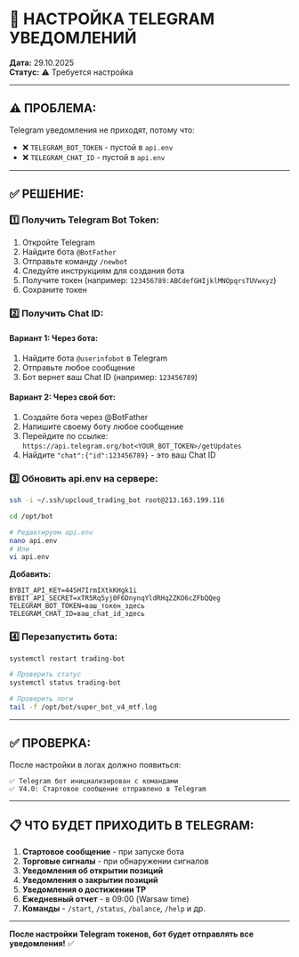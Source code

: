 # 📱 НАСТРОЙКА TELEGRAM УВЕДОМЛЕНИЙ

**Дата:** 29.10.2025  
**Статус:** ⚠️ Требуется настройка

---

## ⚠️ **ПРОБЛЕМА:**

Telegram уведомления не приходят, потому что:
- ❌ `TELEGRAM_BOT_TOKEN` - пустой в `api.env`
- ❌ `TELEGRAM_CHAT_ID` - пустой в `api.env`

---

## ✅ **РЕШЕНИЕ:**

### **1️⃣ Получить Telegram Bot Token:**

1. Откройте Telegram
2. Найдите бота `@BotFather`
3. Отправьте команду `/newbot`
4. Следуйте инструкциям для создания бота
5. Получите токен (например: `123456789:ABCdefGHIjklMNOpqrsTUVwxyz`)
6. Сохраните токен

### **2️⃣ Получить Chat ID:**

#### **Вариант 1: Через бота:**
1. Найдите бота `@userinfobot` в Telegram
2. Отправьте любое сообщение
3. Бот вернет ваш Chat ID (например: `123456789`)

#### **Вариант 2: Через свой бот:**
1. Создайте бота через @BotFather
2. Напишите своему боту любое сообщение
3. Перейдите по ссылке: `https://api.telegram.org/bot<YOUR_BOT_TOKEN>/getUpdates`
4. Найдите `"chat":{"id":123456789}` - это ваш Chat ID

### **3️⃣ Обновить api.env на сервере:**

```bash
ssh -i ~/.ssh/upcloud_trading_bot root@213.163.199.116

cd /opt/bot

# Редактируем api.env
nano api.env
# Или
vi api.env
```

**Добавить:**
```env
BYBIT_API_KEY=44SH7IrmIXtkKHgk1i
BYBIT_API_SECRET=xTR5Rq5yj0F6DnynqYldRHq2ZKO6cZFbQQeg
TELEGRAM_BOT_TOKEN=ваш_токен_здесь
TELEGRAM_CHAT_ID=ваш_chat_id_здесь
```

### **4️⃣ Перезапустить бота:**

```bash
systemctl restart trading-bot

# Проверить статус
systemctl status trading-bot

# Проверить логи
tail -f /opt/bot/super_bot_v4_mtf.log
```

---

## ✅ **ПРОВЕРКА:**

После настройки в логах должно появиться:
```
✅ Telegram бот инициализирован с командами
✅ V4.0: Стартовое сообщение отправлено в Telegram
```

---

## 📋 **ЧТО БУДЕТ ПРИХОДИТЬ В TELEGRAM:**

1. **Стартовое сообщение** - при запуске бота
2. **Торговые сигналы** - при обнаружении сигналов
3. **Уведомления об открытии позиций**
4. **Уведомления о закрытии позиций**
5. **Уведомления о достижении TP**
6. **Ежедневный отчет** - в 09:00 (Warsaw time)
7. **Команды** - `/start`, `/status`, `/balance`, `/help` и др.

---

**После настройки Telegram токенов, бот будет отправлять все уведомления!** ✅



